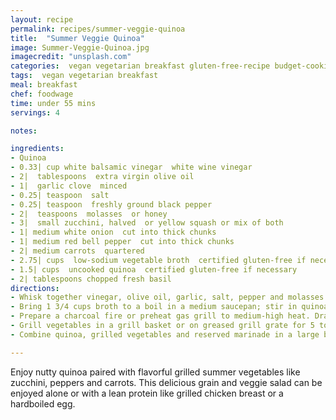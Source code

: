 ```yaml
---
layout: recipe
permalink: recipes/summer-veggie-quinoa
title:  "Summer Veggie Quinoa"
image: Summer-Veggie-Quinoa.jpg
imagecredit: "unsplash.com"
categories:  vegan vegetarian breakfast gluten-free-recipe budget-cooking
tags:  vegan vegetarian breakfast 
meal: breakfast
chef: foodwage
time: under 55 mins
servings: 4

notes:

ingredients:
- Quinoa
- 0.33| cup white balsamic vinegar  white wine vinegar
- 2|  tablespoons  extra virgin olive oil
- 1|  garlic clove  minced
- 0.25| teaspoon  salt
- 0.25| teaspoon  freshly ground black pepper
- 2|  teaspoons  molasses  or honey
- 3|  small zucchini, halved  or yellow squash or mix of both
- 1| medium white onion  cut into thick chunks
- 1| medium red bell pepper  cut into thick chunks
- 2| medium carrots  quartered
- 2.75| cups  low-sodium vegetable broth  certified gluten-free if necessary
- 1.5| cups  uncooked quinoa  certified gluten-free if necessary
- 2| tablespoons chopped fresh basil
directions:
- Whisk together vinegar, olive oil, garlic, salt, pepper and molasses in a large bowl or zip top plastic bag. Add zucchini, onion, bell pepper and carrots; seal and toss to coat. Let marinate 15 to 30 minutes while quinoa cooks.
- Bring 1 3/4 cups broth to a boil in a medium saucepan; stir in quinoa. Cover, reduce heat to low, and simmer until tender, about 15 minutes. Remove from heat; set aside.
- Prepare a charcoal fire or preheat gas grill to medium-high heat. Drain vegetables, reserving marinade.
- Grill vegetables in a grill basket or on greased grill grate for 5 to 7 minutes on each side or until tender. Cool slightly and chop vegetables into bite-size pieces.
- Combine quinoa, grilled vegetables and reserved marinade in a large bowl. Serve room temperature or chilled.

---
```


Enjoy nutty quinoa paired with flavorful grilled summer vegetables like zucchini, peppers and carrots. This delicious grain and veggie salad can be enjoyed alone or with a lean protein like grilled chicken breast or a hardboiled egg.